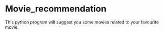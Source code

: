 # Movie_recommendation
This python program will suggest you some movies related to your favourite movie.
